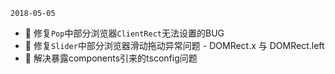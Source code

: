 `2018-05-05`
  - 🐞 修复`Pop`中部分浏览器`ClientRect`无法设置的BUG
  - 🐞 修复`Slider`中部分浏览器滑动拖动异常问题 - DOMRect.x 与 DOMRect.left
  - 🐞 解决暴露components引来的tsconfig问题